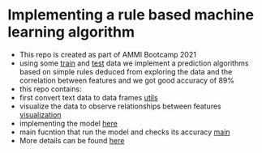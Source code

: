 # Implementing a rule based machine learning algorithm
- This repo is created as part of AMMI Bootcamp 2021
- using some [train](https://github.com/AMNAALMGLY/AMMI2021_Bootcamp_project/blob/master/train_data.txt) and [test](https://github.com/AMNAALMGLY/AMMI2021_Bootcamp_project/blob/master/test_data.txt) data we implement a prediction algorithms based on simple rules deduced from exploring the data and the correlation between features and we got good accuracy of 89%
- this repo contains:
- first convert text data to data frames [utils](https://github.com/AMNAALMGLY/AMMI2021_Bootcamp_project/blob/master/utils.py)
- visualize the data to observe relationships between features [visualization](https://github.com/AMNAALMGLY/AMMI2021_Bootcamp_project/blob/master/visualization.py)
- implementing the model [here](https://github.com/AMNAALMGLY/AMMI2021_Bootcamp_project/blob/master/model.py)
- main fucntion that run the model and checks its accuracy [main](https://github.com/AMNAALMGLY/AMMI2021_Bootcamp_project/blob/master/main.py)
- More details can be found [here]()
